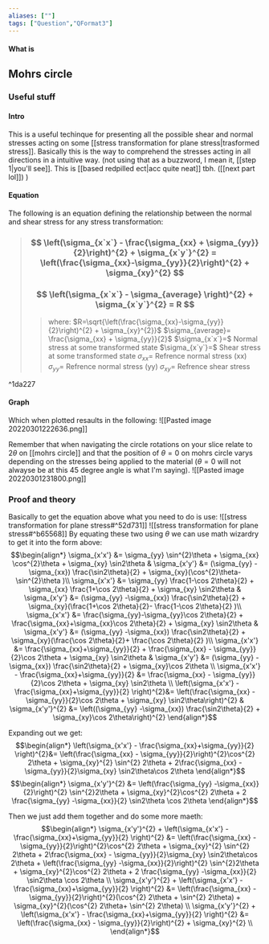 ```yaml
---
aliases: [""]
tags: ["Question","QFormat3"]
---
```


#### What is
## Mohrs circle
### Useful stuff
#### Intro
This is a useful techinque for presenting all the possible shear and normal stresses acting on some [[stress transformation for plane stress|trasformed stress]]. Basically this is the way to comprehend the stresses acting in all directions in a intuitive way. (not using that as a buzzword, I mean it, [[step 1|you'll see]]. This is [[based redpilled ect|acc quite neat]] tbh. ([[next part lol]]) )

#### Equation

The following is an equation defining the relationship between the normal and shear stress for any stress transformation:

> ### $$ \left(\sigma_{x`x`} - \frac{\sigma_{xx} + \sigma_{yy}}{2}\right)^{2} + \sigma_{x`y`}^{2} = \left(\frac{\sigma_{xx}-\sigma_{yy}}{2}\right)^{2} + \sigma_{xy}^{2} $$ 
> ### $$ \left(\sigma_{x`x`} - \sigma_{average} \right)^{2} + \sigma_{x`y`}^{2} = R $$ 
>> where:
>> $R=\sqrt{\left(\frac{\sigma_{xx}-\sigma_{yy}}{2}\right)^{2} + \sigma_{xy}^{2}}$ 
>> $\sigma_{average}= \frac{\sigma_{xx} + \sigma_{yy}}{2}$
>> $\sigma_{x`x`}=$ Normal stress at some transformed state
>> $\sigma_{x`y`}=$ Shear stress at some transformed state
>> $\sigma_{xx}=$ Refrence normal stress (xx)
>> $\sigma_{yy}=$ Refrence normal stress (yy)
>> $\sigma_{xy}=$ Refrence shear stress

^1da227

#### Graph

Which when plotted resaults in the following:
![[Pasted image 20220301222636.png]]

Remember that when navigating the circle rotations on your slice relate to $2\theta$ on [[mohrs circle]] and that the position of $\theta=0$ on mohrs circle varys depending on the stresses being applied to the material ($\theta=0$ will not alwayse be at this 45 degree angle is what I'm saying).
![[Pasted image 20220301231800.png]]

### Proof and theory
Basically to get the equation above what you need to do is use:
![[stress transformation for plane stress#^52d731]]
![[stress transformation for plane stress#^b65568]]
By equating these two using $\theta$ we can use math wizardry to get it into the form above:
$$\begin{align*}
\sigma_{x'x'} &= \sigma_{yy} \sin^{2}\theta + \sigma_{xx} \cos^{2}\theta + \sigma_{xy} \sin2\theta & \sigma_{x'y'} &= (\sigma_{yy} -\sigma_{xx}) \frac{\sin2\theta}{2}  + \sigma_{xy}(\cos^{2}\theta- \sin^{2}\theta )\\
\sigma_{x'x'} &= \sigma_{yy} \frac{1-\cos 2\theta}{2} + \sigma_{xx} \frac{1+\cos 2\theta}{2} + \sigma_{xy} \sin2\theta & \sigma_{x'y'} &= (\sigma_{yy} -\sigma_{xx}) \frac{\sin2\theta}{2}  + \sigma_{xy}(\frac{1+\cos 2\theta}{2}- \frac{1-\cos 2\theta}{2} )\\
\sigma_{x'x'} &=  \frac{\sigma_{yy}-\sigma_{yy}\cos 2\theta}{2} + \frac{\sigma_{xx}+\sigma_{xx}\cos 2\theta}{2} + \sigma_{xy} \sin2\theta & 
\sigma_{x'y'} &= (\sigma_{yy} -\sigma_{xx}) \frac{\sin2\theta}{2}  + \sigma_{xy}(\frac{\cos 2\theta}{2}+ \frac{\cos 2\theta}{2} )\\
\sigma_{x'x'} &=  \frac{\sigma_{xx}+\sigma_{yy}}{2} + \frac{\sigma_{xx} - \sigma_{yy}}{2}\cos 2\theta + \sigma_{xy} \sin2\theta & 
\sigma_{x'y'} &= (\sigma_{yy} -\sigma_{xx}) \frac{\sin2\theta}{2}  + \sigma_{xy}\cos 2\theta \\
\sigma_{x'x'} - \frac{\sigma_{xx}+\sigma_{yy}}{2} &=  \frac{\sigma_{xx} - \sigma_{yy}}{2}\cos 2\theta + \sigma_{xy} \sin2\theta \\
\left(\sigma_{x'x'} - \frac{\sigma_{xx}+\sigma_{yy}}{2} \right)^{2}&=  \left(\frac{\sigma_{xx} - \sigma_{yy}}{2}\cos 2\theta + \sigma_{xy} \sin2\theta\right)^{2} & 
\sigma_{x'y'}^{2} &= \left((\sigma_{yy} -\sigma_{xx}) \frac{\sin2\theta}{2}  + \sigma_{xy}\cos 2\theta\right)^{2} 
\end{align*}$$

Expanding out we get:
$$\begin{align*}
\left(\sigma_{x'x'} - \frac{\sigma_{xx}+\sigma_{yy}}{2} \right)^{2}&= \left(\frac{\sigma_{xx} - \sigma_{yy}}{2}\right)^{2}\cos^{2} 2\theta + \sigma_{xy}^{2} \sin^{2} 2\theta + 2\frac{\sigma_{xx} - \sigma_{yy}}{2}\sigma_{xy} \sin2\theta\cos 2\theta
\end{align*}$$
$$\begin{align*}
\sigma_{x'y'}^{2} &= \left(\frac{\sigma_{yy} -\sigma_{xx}}{2}\right)^{2} \sin^{2}2\theta + \sigma_{xy}^{2}\cos^{2} 2\theta + 2 \frac{\sigma_{yy} -\sigma_{xx}}{2} \sin2\theta \cos 2\theta
\end{align*}$$

Then we just add them together and do some more maeth:
$$\begin{align*}
\sigma_{x'y'}^{2} + \left(\sigma_{x'x'} - \frac{\sigma_{xx}+\sigma_{yy}}{2} \right)^{2} &= \left(\frac{\sigma_{xx} - \sigma_{yy}}{2}\right)^{2}\cos^{2} 2\theta + \sigma_{xy}^{2} \sin^{2} 2\theta + 2\frac{\sigma_{xx} - \sigma_{yy}}{2}\sigma_{xy} \sin2\theta\cos 2\theta + \left(\frac{\sigma_{yy} -\sigma_{xx}}{2}\right)^{2} \sin^{2}2\theta + \sigma_{xy}^{2}\cos^{2} 2\theta + 2 \frac{\sigma_{yy} -\sigma_{xx}}{2} \sin2\theta \cos 2\theta \\
\sigma_{x'y'}^{2} + \left(\sigma_{x'x'} - \frac{\sigma_{xx}+\sigma_{yy}}{2} \right)^{2} &= \left(\frac{\sigma_{xx} - \sigma_{yy}}{2}\right)^{2}(\cos^{2} 2\theta + \sin^{2} 2\theta) + \sigma_{xy}^{2}(\cos^{2} 2\theta+ \sin^{2} 2\theta) \\
\sigma_{x'y'}^{2} + \left(\sigma_{x'x'} - \frac{\sigma_{xx}+\sigma_{yy}}{2} \right)^{2} &= \left(\frac{\sigma_{xx} - \sigma_{yy}}{2}\right)^{2} + \sigma_{xy}^{2} \\
\end{align*}$$